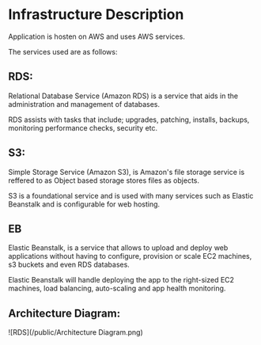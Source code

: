 # Infrastructure Description

Application is hosten on AWS and uses AWS services.

The services used are as follows:

## RDS:

Relational Database Service (Amazon RDS) is a service that aids in the administration and management of databases. 

RDS assists with tasks that include; upgrades, patching, installs, backups, monitoring performance checks, security etc.

## S3:

Simple Storage Service (Amazon S3), is Amazon's file storage service is reffered to as Object based storage stores files as objects. 

S3 is a foundational service and is used with many services such as Elastic Beanstalk and is configurable for web hosting.

## EB

Elastic Beanstalk, is a service that allows to upload and deploy web applications without having to configure, provision or scale EC2 machines, s3 buckets and even RDS databases. 

Elastic Beanstalk will handle deploying the app to the right-sized EC2 machines, load balancing, auto-scaling and app health monitoring. 

## Architecture Diagram:

![RDS](/public/Architecture Diagram.png)